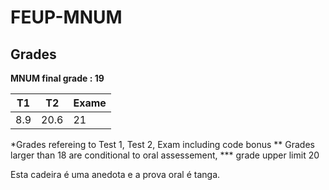 # FEUP-MNUM

## Grades

**MNUM final grade : 19**

| T1 | T2 | Exame |
| --- | --- | --- | 
| 8.9 | 20.6 | 21 |

*Grades refereing to Test 1, Test 2, Exam including code bonus
** Grades larger than 18 are conditional to oral assessement,
*** grade upper limit 20

Esta cadeira é uma anedota e a prova oral é tanga.
